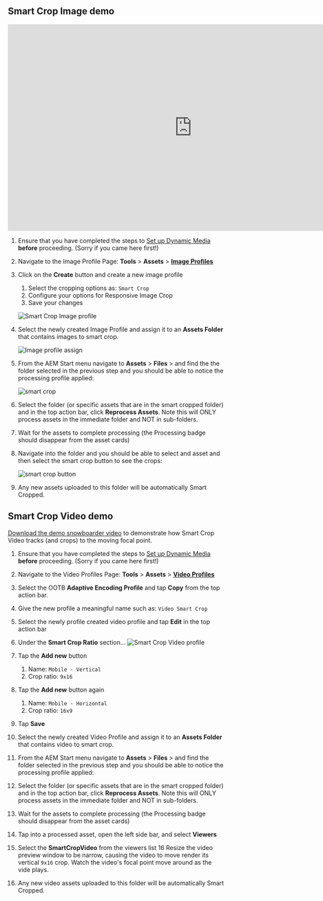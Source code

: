 ## Smart Crop Image demo

<iframe title="Adobe Video Publishing Cloud Player" width="854" height="480" src="https://video.tv.adobe.com/v/21519/?quality=12&autoplay=false&hidetitle=true&marketingtech.adobe.analytics.additionalAccounts=tmdtmdaemdemoutilsprod" frameborder="0" webkitallowfullscreen
mozallowfullscreen allowfullscreen scrolling="no"></iframe>

1. Ensure that you have completed the steps to [Set up Dynamic Media](/apps/demo-utils/instructions/dynamic-media.html) **before** proceeding. (Sorry if you came here first!)
2. Navigate to the Image Profile Page: **Tools** > **Assets** > **<a href="/mnt/overlay/dam/gui/content/processingprofilepage/imageprocessingprofiles.html/conf/global/settings/dam/adminui-extension/imageprofile" target="_blank">Image Profiles</a>**
3. Click on the **Create** button and create a new image profile
   1. Select the cropping options as: `Smart Crop`
   2. Configure your options for Responsive Image Crop
   3. Save your changes

    ![Smart Crop Image profile](./smart-crop/images/smart-crop-image-profile.png)

4. Select the newly created Image Profile and assign it to an **Assets Folder** that contains images to smart crop.

    ![Image profile assign](./smart-crop/images/apply-processing-folder.png)

5. From the AEM Start menu navigate to **Assets** > **Files** > and find the the folder selected in the previous step and you should be able to notice the processing profile applied:

    ![smart crop](./smart-crop/images/surfing-folder-smart-crop.png)

6. Select the folder (or specific assets that are in the smart cropped folder) and in the top action bar, click **Reprocess Assets**. Note this will ONLY process assets in the immediate folder and NOT in sub-folders.
7. Wait for the assets to complete processing (the Processing badge should disappear from the asset cards)
8. Navigate into the folder and you should be able to select and asset and then select the smart crop button to see the crops:

    ![smart crop button](./smart-crop/images/smart-crop-button.png)

9. Any new assets uploaded to this folder will be automatically Smart Cropped.


## Smart Crop Video demo

[Download the demo snowboarder video](https://link.enablementadobe.com/smart-crop__snowboarder) to demonstrate how Smart Crop Video tracks (and crops) to the moving focal point.

1. Ensure that you have completed the steps to [Set up Dynamic Media](/apps/demo-utils/instructions/dynamic-media.html) **before** proceeding. (Sorry if you came here first!)
2. Navigate to the Video Profiles Page: **Tools** > **Assets** > **<a href="/mnt/overlay/dam/gui/content/s7dam/videoprofiles/videoprofiles.html" target="_blank">Video Profiles</a>**
3. Select the OOTB **Adaptive Encoding Profile** and tap **Copy** from the top action bar.
4. Give the new profile a meaningful name such as: `Video Smart Crop`
5. Select the newly profile created video profile and tap **Edit** in the top action bar
6. Under the **Smart Crop Ratio** section...
    ![Smart Crop Video profile](./smart-crop/images/video-profile__smart-crop.png)
7. Tap the **Add new** button
   1. Name: `Mobile - Vertical`
   2. Crop ratio: `9x16`
8. Tap the **Add new** button again
   1. Name: `Mobile - Horizontal`
   2. Crop ratio: `16x9`
9. Tap **Save**   

10. Select the newly created Video Profile and assign it to an **Assets Folder** that contains video to smart crop.
11. From the AEM Start menu navigate to **Assets** > **Files** > and find the folder selected in the previous step and you should be able to notice the processing profile applied:
12. Select the folder (or specific assets that are in the smart cropped folder) and in the top action bar, click **Reprocess Assets**. Note this will ONLY process assets in the immediate folder and NOT in sub-folders.
13. Wait for the assets to complete processing (the Processing badge should disappear from the asset cards)
14. Tap into a processed asset, open the left side bar, and select **Viewers**
15. Select the **SmartCropVideo** from the viewers list
16 Resize the video preview window to be narrow, causing the video to move render its vertical `9x16` crop. Watch the video's focal point move around as the vide plays.
17. Any new video assets uploaded to this folder will be automatically Smart Cropped.

